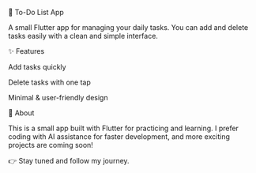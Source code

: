 📝 To-Do List App

A small Flutter app for managing your daily tasks.
You can add and delete tasks easily with a clean and simple interface.

✨ Features

Add tasks quickly

Delete tasks with one tap

Minimal & user-friendly design

🚀 About

This is a small app built with Flutter for practicing and learning.
I prefer coding with AI assistance for faster development, and more exciting projects are coming soon!

👉 Stay tuned and follow my journey.
